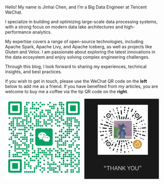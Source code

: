 Hello! My name is Jinhai Chen, and I’m a Big Data Engineer at Tencent WeChat. 

I specialize in building and optimizing large-scale data processing systems, with a strong focus on modern data lake architectures and high-performance analytics.

My expertise covers a range of open-source technologies, including Apache Spark, Apache Livy, and Apache Iceberg, as well as projects like Gluten and Velox. I am passionate about exploring the latest innovations in the data ecosystem and enjoy solving complex engineering challenges. 

Through this blog, I look forward to sharing my experiences, technical insights, and best practices.

If you wish to get in touch, please use the WeChat QR code on the **left** below to add me as a friend.
If you have benefited from my articles, you are welcome to buy me a coffee via the tip QR code on the **right**.

![qr-code](/assets/images/my-qr-code.png)

